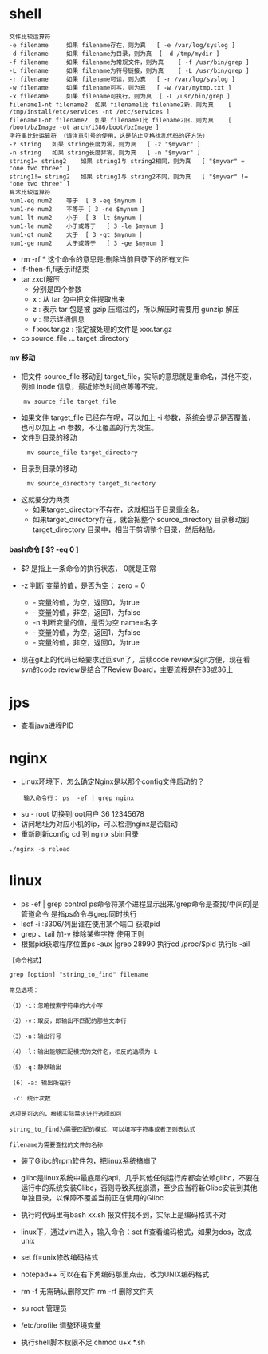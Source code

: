 # shell
```
文件比较运算符
-e filename 	如果 filename存在，则为真 	[ -e /var/log/syslog ]
-d filename 	如果 filename为目录，则为真 	[ -d /tmp/mydir ]
-f filename 	如果 filename为常规文件，则为真 	[ -f /usr/bin/grep ]
-L filename 	如果 filename为符号链接，则为真 	[ -L /usr/bin/grep ]
-r filename 	如果 filename可读，则为真 	[ -r /var/log/syslog ]
-w filename 	如果 filename可写，则为真 	[ -w /var/mytmp.txt ]
-x filename 	如果 filename可执行，则为真 	[ -L /usr/bin/grep ]
filename1-nt filename2 	如果 filename1比 filename2新，则为真 	[ /tmp/install/etc/services -nt /etc/services ]
filename1-ot filename2 	如果 filename1比 filename2旧，则为真 	[ /boot/bzImage -ot arch/i386/boot/bzImage ]
字符串比较运算符 （请注意引号的使用，这是防止空格扰乱代码的好方法）
-z string 	如果 string长度为零，则为真 	[ -z "$myvar" ]
-n string 	如果 string长度非零，则为真 	[ -n "$myvar" ]
string1= string2 	如果 string1与 string2相同，则为真 	[ "$myvar" = "one two three" ]
string1!= string2 	如果 string1与 string2不同，则为真 	[ "$myvar" != "one two three" ]
算术比较运算符
num1-eq num2 	等于	[ 3 -eq $mynum ]
num1-ne num2 	不等于	[ 3 -ne $mynum ]
num1-lt num2 	小于	[ 3 -lt $mynum ]
num1-le num2 	小于或等于	[ 3 -le $mynum ]
num1-gt num2 	大于	[ 3 -gt $mynum ]
num1-ge num2 	大于或等于	[ 3 -ge $mynum ]
```
+ rm -rf * 这个命令的意思是:删除当前目录下的所有文件
+ if-then-fi,fi表示if结束
+ tar zxcf解压
  + 分别是四个参数
  + x : 从 tar 包中把文件提取出来
  + z : 表示 tar 包是被 gzip 压缩过的，所以解压时需要用 gunzip 解压
  + v : 显示详细信息
  + f xxx.tar.gz : 指定被处理的文件是 xxx.tar.gz
+ cp source_file ... target_directory

#### mv 移动
+ 把文件 source_file 移动到 target_file，实际的意思就是重命名，其他不变，例如 inode 信息，最近修改时间点等等不变。
```
    mv source_file target_file
```
+ 如果文件 target_file 已经存在呢，可以加上 -i 参数，系统会提示是否覆盖， 也可以加上 -n 参数，不让覆盖的行为发生。
+ 文件到目录的移动
```
     mv source_file target_directory
```
+ 目录到目录的移动
```
     mv source_directory target_directory
```
+ 这就要分为两类 
  + 如果target_directory不存在，这就相当于目录重全名。 
  + 如果target_directory存在，就会把整个 source_directory 目录移动到 target_directory 目录中，相当于剪切整个目录，然后粘贴。
#### bash命令 [ $? -eq 0 ]
+ $? 是指上一条命令的执行状态， 0就是正常
+ -z 判断 变量的值，是否为空； zero = 0
  
  + \- 变量的值，为空，返回0，为true
  + \- 变量的值，非空，返回1，为false
  + -n 判断变量的值，是否为空   name=名字
  + \- 变量的值，为空，返回1，为false
  + \- 变量的值，非空，返回0，为true
+ 现在git上的代码已经要求迁回svn了，后续code review没git方便，现在看svn的code review是结合了Review Board，主要流程是在33或36上

# jps
+ 查看java进程PID


# nginx
+ Linux环境下，怎么确定Nginx是以那个config文件启动的？
```
    输入命令行： ps  -ef | grep nginx
```
+ su - root 切换到root用户 36 12345678
+ 访问地址为对应小机的ip，可以检测nginx是否启动
+ 重新刷新config cd 到 nginx sbin目录 
```
./nginx -s reload
```


# linux
+ ps -ef | grep control ps命令将某个进程显示出来/grep命令是查找/中间的|是管道命令 是指ps命令与grep同时执行
+ lsof -i :3306/列出谁在使用某个端口 获取pid
+ grep 、tail 加-v 排除某些字符 使用正则
+ 根据pid获取程序位置ps -aux |grep 28990  执行cd /proc/$pid   执行ls -ail 
```
【命令格式】

grep [option] "string_to_find" filename

常见选项：

（1）-i：忽略搜索字符串的大小写

（2）-v：取反，即输出不匹配的那些文本行

（3）-n：输出行号

（4）-l：输出能够匹配模式的文件名，相反的选项为-L

（5）-q：静默输出

 (6) -a: 输出所在行
 
 -c: 统计次数

选项是可选的，根据实际需求进行选择即可

string_to_find为需要匹配的模式，可以填写字符串或者正则表达式

filename为需要查找的文件的名称
```
+ 装了Glibc的rpm软件包，把linux系统搞崩了
+ glibc是linux系统中最底层的api，几乎其他任何运行库都会依赖glibc，不要在运行中的系统安装Glibc，否则导致系统崩溃，至少应当将新Glibc安装到其他单独目录，以保障不覆盖当前正在使用的Glibc
  
+ 执行时代码里有bash xx.sh 报文件找不到，实际上是编码格式不对
+ linux下，通过vim进入，输入命令：set ff查看编码格式，如果为dos，改成unix
+ set ff=unix修改编码格式
+ notepad++ 可以在右下角编码那里点击，改为UNIX编码格式
+ rm -f 无需确认删除文件 rm -rf 删除文件夹
+ su root 管理员
+ /etc/profile 调整环境变量
+ 执行shell脚本权限不足 chmod u+x *.sh
